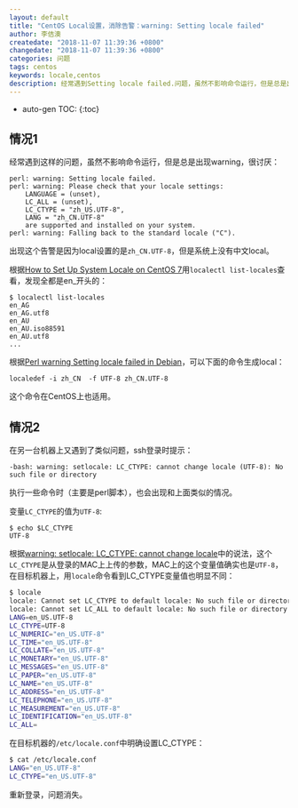 ```yaml
---
layout: default
title: "CentOS Local设置，消除告警：warning: Setting locale failed"
author: 李佶澳
createdate: "2018-11-07 11:39:36 +0800"
changedate: "2018-11-07 11:39:36 +0800"
categories: 问题
tags: centos
keywords: locale,centos
description: 经常遇到Setting locale failed.问题，虽然不影响命令运行，但是总是出现warning，比较烦：
---
```


* auto-gen TOC:
{:toc}

## 情况1

经常遇到这样的问题，虽然不影响命令运行，但是总是出现warning，很讨厌：

	perl: warning: Setting locale failed.
	perl: warning: Please check that your locale settings:
		LANGUAGE = (unset),
		LC_ALL = (unset),
		LC_CTYPE = "zh_US.UTF-8",
		LANG = "zh_CN.UTF-8"
		are supported and installed on your system.
	perl: warning: Falling back to the standard locale ("C").

出现这个告警是因为local设置的是`zh_CN.UTF-8`，但是系统上没有中文local。

根据[How to Set Up System Locale on CentOS 7](https://www.rosehosting.com/blog/how-to-set-up-system-locale-on-centos-7/)用`localectl list-locales`查看，发现全都是en_开头的：

	$ localectl list-locales
	en_AG
	en_AG.utf8
	en_AU
	en_AU.iso88591
	en_AU.utf8
	...

根据[Perl warning Setting locale failed in Debian](https://www.thomas-krenn.com/en/wiki/Perl_warning_Setting_locale_failed_in_Debian#Generating_locales)，可以下面的命令生成local：

	localedef -i zh_CN  -f UTF-8 zh_CN.UTF-8

这个命令在CentOS上也适用。

## 情况2

在另一台机器上又遇到了类似问题，ssh登录时提示：

	-bash: warning: setlocale: LC_CTYPE: cannot change locale (UTF-8): No such file or directory

执行一些命令时（主要是perl脚本），也会出现和上面类似的情况。

变量`LC_CTYPE`的值为`UTF-8`:

	$ echo $LC_CTYPE
	UTF-8

根据[warning: setlocale: LC_CTYPE: cannot change locale](https://blog.csdn.net/aca_jingru/article/details/45557027)中的说法，这个`LC_CTYPE`是从登录的MAC上上传的参数，MAC上的这个变量值确实也是`UTF-8`，在目标机器上，用`locale`命令看到LC_CTYPE变量值也明显不同：

```bash
$ locale
locale: Cannot set LC_CTYPE to default locale: No such file or directory
locale: Cannot set LC_ALL to default locale: No such file or directory
LANG=en_US.UTF-8
LC_CTYPE=UTF-8
LC_NUMERIC="en_US.UTF-8"
LC_TIME="en_US.UTF-8"
LC_COLLATE="en_US.UTF-8"
LC_MONETARY="en_US.UTF-8"
LC_MESSAGES="en_US.UTF-8"
LC_PAPER="en_US.UTF-8"
LC_NAME="en_US.UTF-8"
LC_ADDRESS="en_US.UTF-8"
LC_TELEPHONE="en_US.UTF-8"
LC_MEASUREMENT="en_US.UTF-8"
LC_IDENTIFICATION="en_US.UTF-8"
LC_ALL=
```

在目标机器的`/etc/locale.conf`中明确设置LC_CTYPE：

```bash
$ cat /etc/locale.conf
LANG="en_US.UTF-8"
LC_CTYPE="en_US.UTF-8"
```

重新登录，问题消失。
